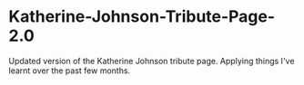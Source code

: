 # Katherine-Johnson-Tribute-Page-2.0
Updated version of the Katherine Johnson tribute page. Applying things I've learnt over the past few months.
